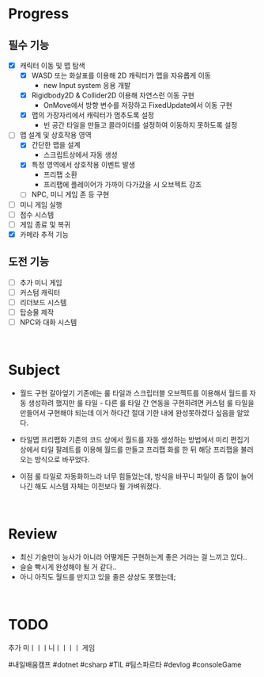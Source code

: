 # Progress
## 필수 기능
- [x] 캐릭터 이동 및 맵 탐색
	- [x] WASD 또는 화살표를 이용해 2D 캐릭터가 맵을 자유롭게 이동
		- new Input system 응용 개발
	- [x] Rigidbody2D & Collider2D 이용해 자연스런 이동 구현
		- OnMove에서 방향 변수를 저장하고 FixedUpdate에서 이동 구현
	- [x] 맵의 가장자리에서 캐릭터가 멈추도록 설정
		- 빈 공간 타일을 만들고 콜라이더를 설정하여 이동하지 못하도록 설정

- [ ] 맵 설계 및 상호작용 영역
	- [x]  간단한 맵을 설계
		- 스크립트상에서 자동 생성
	- [x] 특정 영역에서 상호작용 이벤트 발생
		- 프리팹 소환
		- 프리팹에 플레이어가 가까이 다가갔을 시 오브젝트 강조
	- [ ] NPC, 미니 게임 존 등 구현

- [ ] 미니 게임 실행
- [ ] 점수 시스템
- [ ] 게임 종료 및 복귀
- [x] 카메라 추적 기능

## 도전 기능
- [ ] 추가 미니 게임
- [ ] 커스텀 캐릭터
- [ ] 리더보드 시스템
- [ ] 탑승물 제작
- [ ] NPC와 대화 시스템

<br>

# Subject
* 월드 구현 갈아엎기
	기존에는 룰 타일과 스크립터블 오브젝트를 이용해서 월드를 자동 생성하려 했지만  룰 타일 - 다른 룰 타일 간 연동을 구현하려면 커스텀 룰 타일을 만들어서 구현해야 되는데 이거 하다간 절대 기한 내에 완성못하겠다 싶음을 알았다.

* 타일맵 프리팹화
	기존의 코드 상에서 월드를 자동 생성하는 방법에서 미리 편집기 상에서 타일 팔레트를 이용해 월드를 만들고 프리팹 화를 한 뒤 해당 프리팹을 불러오는 방식으로 바꾸었다.

* 이점
	룰 타일로 자동화하느라 너무 힘들었는데, 방식을 바꾸니 파일이 좀 많이 늘어나긴 해도 시스템 자체는 이전보다 훨 가벼워졌다.
<br>

# Review
* 최신 기술만이 능사가 아니라 어떻게든 구현하는게 좋은 거라는 걸 느끼고 있다..
*  슬슬 빡시게 완성해야 될 거 같다..
* 아니 아직도 월드를 만지고 있을 줄은 상상도 못했는데;

<br>

# TODO
추가 미ㅣㅣㅣ니ㅣㅣㅣㅣ 게임

#내일배움캠프 #dotnet #csharp #TIL #팀스파르타 #devlog #consoleGame